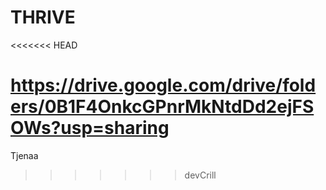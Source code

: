 # THRIVE
<<<<<<< HEAD

https://drive.google.com/drive/folders/0B1F4OnkcGPnrMkNtdDd2ejFSOWs?usp=sharing
=======
Tjenaa
>>>>>>> devCrill

